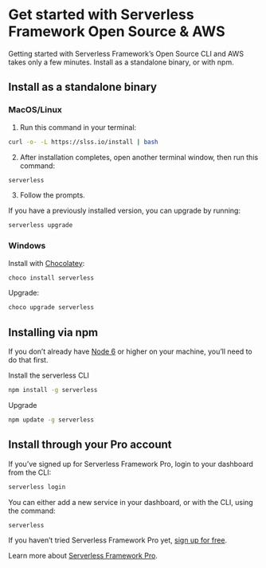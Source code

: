 <!--
title: Serverless Getting Started Guide
menuText: Get Started
layout: Doc
menuOrder: 0
menuItems:
  - {menuText: AWS Guide, path: /framework/docs/providers/aws/guide/quick-start}
  - {menuText: Azure Functions Guide, path: /framework/docs/providers/azure/guide/quick-start}
  - {menuText: Apache OpenWhisk Guide, path: /framework/docs/providers/openwhisk/guide/quick-start}
  - {menuText: Google Functions Guide, path: /framework/docs/providers/google/guide/quick-start}
  - {menuText: Kubeless Guide, path: /framework/docs/providers/kubeless/guide/quick-start}
  - {menuText: Knative Guide, path: /framework/docs/providers/knative/guide/quick-start}
  - {menuText: Spotinst Guide, path: /framework/docs/providers/spotinst/guide/quick-start}
  - {menuText: Fn Guide, path: /framework/docs/providers/fn/guide/quick-start}
  - {menuText: Cloudflare Workers Guide, path: /framework/docs/providers/cloudflare/guide/quick-start}
  - {menuText: Alibaba Guide , path: /framework/docs/providers/aliyun/guide/quick-start}
  - {menuText: Tencent Guide , path: /framework/docs/providers/tencent/guide/quick-start}
-->

# Get started with Serverless Framework Open Source & AWS

Getting started with Serverless Framework’s Open Source CLI and AWS takes only a few minutes. Install as a standalone binary, or with npm.

## Install as a standalone binary

### MacOS/Linux

1. Run this command in your terminal:

```bash
curl -o- -L https://slss.io/install | bash
```

2. After installation completes, open another terminal window, then run this command:

```bash
serverless
```

3. Follow the prompts.

If you have a previously installed version, you can upgrade by running:

```bash
serverless upgrade
```

### Windows

Install with [Chocolatey](https://chocolatey.org/):

```bash
choco install serverless
```

Upgrade:

```bash
choco upgrade serverless
```

## Installing via npm

If you don’t already have [Node 6](https://nodejs.org/en/download/package-manager/) or higher on your machine, you’ll need to do that first.

Install the serverless CLI

```bash
npm install -g serverless
```

Upgrade

```bash
npm update -g serverless
```

## Install through your Pro account

If you’ve signed up for Serverless Framework Pro, login to your dashboard from the CLI:

```bash
serverless login
```

You can either add a new service in your dashboard, or with the CLI, using the command:

```bash
serverless
```

If you haven’t tried Serverless Framework Pro yet, [sign up for free](https://dashboard.serverless.com).

Learn more about [Serverless Framework Pro](https://serverless.com/pro/).
